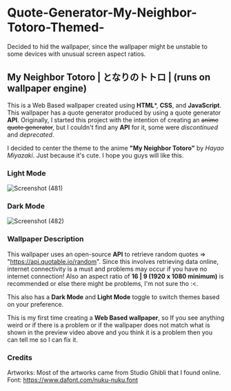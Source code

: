 # Quote-Generator-My-Neighbor-Totoro-Themed-
Decided to hid the wallpaper, since the wallpaper might be unstable to some devices with unusual screen aspect ratios. 


## My Neighbor Totoro | となりのトトロ | (runs on wallpaper engine)
This is a Web Based wallpaper created using **HTML***, **CSS**, and **JavaScript**. This wallpaper has a quote generator produced by using a quote generator **API**. Originally, I started this project with the intention of creating an ~~anime quote generator~~, but I couldn't find any **API** for it, some were *discontinued* and *deprecated*.

I decided to center the theme to the anime **"My Neighbor Totoro"** by *Hayao Miyazaki*. Just because it's cute. I hope you guys will like this.

### Light Mode 
![Screenshot (481)](https://github.com/kenfaz/Quote-Generator-My-Neighbor-Totoro-Themed-/assets/102597716/1c3cb209-597e-4080-92bd-0324617d946c)
### Dark Mode
![Screenshot (482)](https://github.com/kenfaz/Quote-Generator-My-Neighbor-Totoro-Themed-/assets/102597716/0a9a796c-a60c-407f-98d2-4c55be2a036b)

### Wallpaper Description
This wallpaper uses an open-source **API** to retrieve random quotes => "https://api.quotable.io/random". Since this involves retrieving data online, internet connectivity is a must and problems may occur if you have no internet connection! Also an aspect ratio of **16 | 9 (1920 x 1080 minimum)** is recommended or else there might be problems, I'm not sure tho :<.

This also has a **Dark Mode** and **Light Mode** toggle to switch themes based on your preference.

This is my first time creating a **Web Based wallpaper**, so If you see anything weird or if there is a problem or if the wallpaper does not match what is shown in the preview video above and you think it is a problem then you can tell me so I can fix it.

### Credits
Artworks: Most of the artworks came from Studio Ghibli that I found online.
Font: https://www.dafont.com/nuku-nuku.font
